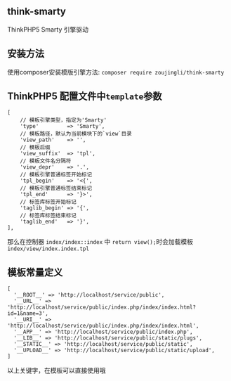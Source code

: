 think-smarty
--
ThinkPHP5 Smarty 引擎驱动

安装方法
--
使用composer安装模版引擎方法: `composer require zoujingli/think-smarty`

ThinkPHP5 配置文件中`template`参数
--
```
[
	// 模板引擎类型，指定为'Smarty'
	'type'         => 'Smarty',
	// 模板路径，默认为当前模块下的`view`目录
	'view_path'    => '',
	// 模板后缀
	'view_suffix'  => 'tpl',
	// 模板文件名分隔符
	'view_depr'    => '.',
	// 模板引擎普通标签开始标记
	'tpl_begin'    => '<{',
	// 模板引擎普通标签结束标记
	'tpl_end'      => '}>',
	// 标签库标签开始标记
	'taglib_begin' => '{',
	// 标签库标签结束标记
	'taglib_end'   => '}',
],
```
那么在控制器 `index/index::index` 中 `return view();`时会加载模板 `index/view/index.index.tpl`

模板常量定义
--
```
[
  '__ROOT__' => 'http://localhost/service/public',
  '__URL__' => 'http://localhost/service/public/index.php/index/index.html?id=1&name=3',
  '__URI__' => 'http://localhost/service/public/index.php/index/index.html',
  '__APP__' => 'http://localhost/service/public/index.php',
  '__LIB__' => 'http://localhost/service/public/static/plugs',
  '__STATIC__' => 'http://localhost/service/public/static',
  '__UPLOAD__' => 'http://localhost/service/public/static/upload',
]
```
以上关键字，在模板可以直接使用哦
